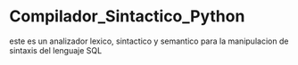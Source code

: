 # Compilador_Sintactico_Python

este es un analizador lexico, sintactico y semantico para la manipulacion de sintaxis del lenguaje SQL
